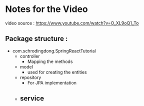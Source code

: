 # Notes for the Video 
video source : https://www.youtube.com/watch?v=O_XL9oQ1_To

## Package structure :
- com.schrodingdong.SpringReactTutorial
  - controller
    - Mapping the methods
  - model
    - used for creating the entities
  - repository
    - For JPA implementation
  - service
    - 
